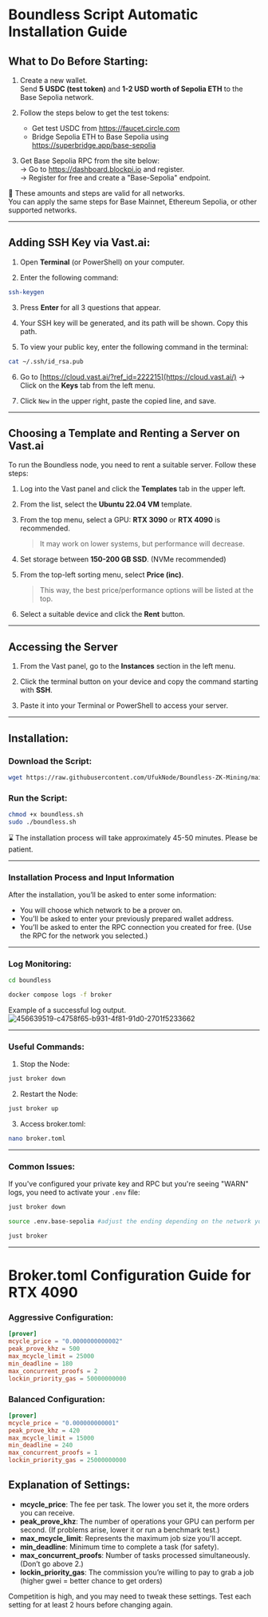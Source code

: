 
# Boundless Script Automatic Installation Guide

## What to Do Before Starting:

1. Create a new wallet.  
   Send **5 USDC (test token)** and **1-2 USD worth of Sepolia ETH** to the Base Sepolia network.

2. Follow the steps below to get the test tokens:

   - Get test USDC from https://faucet.circle.com  
   - Bridge Sepolia ETH to Base Sepolia using https://superbridge.app/base-sepolia

3. Get Base Sepolia RPC from the site below:  
   → Go to https://dashboard.blockpi.io and register.  
   → Register for free and create a "Base-Sepolia" endpoint.  

📌 These amounts and steps are valid for all networks.  
You can apply the same steps for Base Mainnet, Ethereum Sepolia, or other supported networks.

---

## Adding SSH Key via Vast.ai:

1. Open **Terminal** (or PowerShell) on your computer.

2. Enter the following command:

```bash
ssh-keygen
```

3. Press **Enter** for all 3 questions that appear.

4. Your SSH key will be generated, and its path will be shown. Copy this path.

5. To view your public key, enter the following command in the terminal:

```bash
cat ~/.ssh/id_rsa.pub
```

6. Go to [https://cloud.vast.ai/?ref_id=222215](https://cloud.vast.ai/) → Click on the **Keys** tab from the left menu.

7. Click `New` in the upper right, paste the copied line, and save.

---

## Choosing a Template and Renting a Server on Vast.ai

To run the Boundless node, you need to rent a suitable server. Follow these steps:

1. Log into the Vast panel and click the **Templates** tab in the upper left.

2. From the list, select the **Ubuntu 22.04 VM** template.

3. From the top menu, select a GPU: **RTX 3090** or **RTX 4090** is recommended.

   > It may work on lower systems, but performance will decrease.

4. Set storage between **150-200 GB SSD**. (NVMe recommended)

5. From the top-left sorting menu, select **Price (inc)**.

   > This way, the best price/performance options will be listed at the top.

6. Select a suitable device and click the **Rent** button.

---

## Accessing the Server

1. From the Vast panel, go to the **Instances** section in the left menu.

2. Click the terminal button on your device and copy the command starting with **SSH**.

3. Paste it into your Terminal or PowerShell to access your server.

---

## Installation:

### Download the Script:

```bash
wget https://raw.githubusercontent.com/UfukNode/Boundless-ZK-Mining/main/boundless.sh
```

### Run the Script:

```bash
chmod +x boundless.sh
sudo ./boundless.sh
```

⌛️ The installation process will take approximately 45-50 minutes. Please be patient.

---

### Installation Process and Input Information

After the installation, you’ll be asked to enter some information:

- You will choose which network to be a prover on.
- You’ll be asked to enter your previously prepared wallet address.
- You’ll be asked to enter the RPC connection you created for free. (Use the RPC for the network you selected.)

---

### Log Monitoring:

```bash
cd boundless
```

```bash
docker compose logs -f broker
```

Example of a successful log output.
![456639519-c4758f65-b931-4f81-91d0-2701f5233662](https://github.com/user-attachments/assets/e592ac03-1f56-44a5-882f-b6d43a83e38d)

---

### Useful Commands:

1. Stop the Node:
```bash
just broker down
```

2. Restart the Node:
```bash
just broker up
```

3. Access broker.toml:
```bash
nano broker.toml
```

---

### Common Issues:

If you've configured your private key and RPC but you're seeing "WARN" logs, you need to activate your `.env` file:

```bash
just broker down
```
```bash
source .env.base-sepolia #adjust the ending depending on the network you're using
```
```bash
just broker
```

---

# Broker.toml Configuration Guide for RTX 4090

### Aggressive Configuration:
```toml
[prover]
mcycle_price = "0.0000000000002" 
peak_prove_khz = 500 
max_mcycle_limit = 25000
min_deadline = 180
max_concurrent_proofs = 2
lockin_priority_gas = 50000000000
```

### Balanced Configuration:
```toml
[prover]
mcycle_price = "0.000000000001"
peak_prove_khz = 420
max_mcycle_limit = 15000
min_deadline = 240
max_concurrent_proofs = 1
lockin_priority_gas = 25000000000
```

## Explanation of Settings:

- **mcycle_price**: The fee per task. The lower you set it, the more orders you can receive.
- **peak_prove_khz**: The number of operations your GPU can perform per second. (If problems arise, lower it or run a benchmark test.)
- **max_mcycle_limit**: Represents the maximum job size you'll accept.
- **min_deadline**: Minimum time to complete a task (for safety).
- **max_concurrent_proofs**: Number of tasks processed simultaneously. (Don’t go above 2.)
- **lockin_priority_gas**: The commission you’re willing to pay to grab a job (higher gwei = better chance to get orders)

Competition is high, and you may need to tweak these settings. Test each setting for at least 2 hours before changing again.


